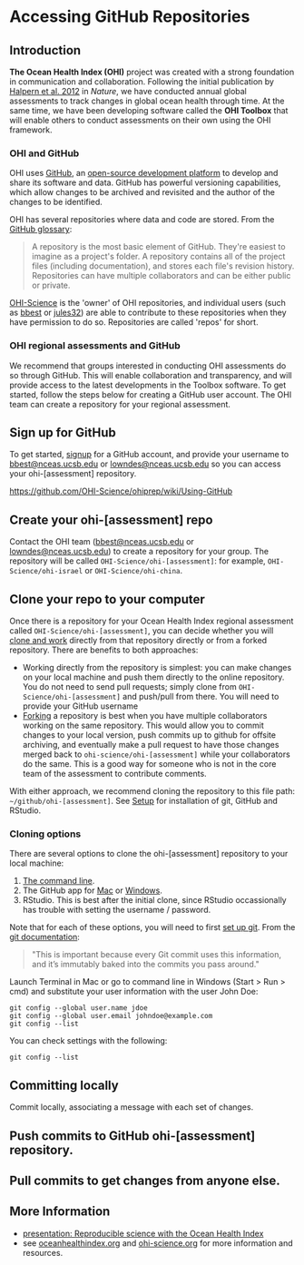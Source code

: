 # Accessing GitHub Repositories

## Introduction
**The Ocean Health Index (OHI)** project was created with a strong foundation in communication and collaboration. Following the initial publication by [Halpern et al. 2012](http://www.nature.com/nature/journal/v488/n7413/abs/nature11397.html) in *Nature*, we have conducted annual global assessments to track changes in global ocean health through time. At the same time, we have been developing software called the **OHI Toolbox** that will enable others to conduct assessments on their own using the OHI framework. 


### OHI and GitHub 
OHI uses [GitHub](http://github.com), an [open-source development platform](http://en.wikipedia.org/wiki/GitHub) to develop and share its software and data. GitHub has powerful versioning capabilities, which allow changes to be archived and revisited and the author of the changes to be identified.  
  
OHI has several repositories where data and code are stored. From the [GitHub glossary](https://help.github.com/articles/github-glossary#repository): 

> A repository is the most basic element of GitHub. They're easiest to imagine as a project's folder. A repository contains all of the project files (including documentation), and stores each file's revision history. Repositories can have multiple collaborators and can be either public or private.

[OHI-Science](https://github.com/OHI-Science) is the 'owner' of OHI repositories, and individual users (such as [bbest](https://github.com/bbest) or [jules32](https://github.com/jules32)) are able to contribute to these repositories when they have permission to do so. Repositories are called 'repos' for short.  
  

### OHI regional assessments and GitHub
We recommend that groups interested in conducting OHI assessments do so through GitHub. This will enable collaboration and transparency, and will provide access to the latest developments in the Toolbox software. To get started, follow the steps below for creating a GitHub user account. The OHI team can create a repository for your regional assessment.


## Sign up for GitHub
To get started, [signup](http://github.com) for a GitHub account, and provide your username to bbest@nceas.ucsb.edu or lowndes@nceas.ucsb.edu so you can access your ohi-[assessment] repository.

https://github.com/OHI-Science/ohiprep/wiki/Using-GitHub


## Create your ohi-[assessment] repo
Contact the OHI team (bbest@nceas.ucsb.edu or lowndes@nceas.ucsb.edu) to create a repository for your group. The repository will be called `OHI-Science/ohi-[assessment]`: for example, `OHI-Science/ohi-israel` or `OHI-Science/ohi-china`.

## Clone your repo to your computer

Once there is a repository for your Ocean Health Index regional assessment called `OHI-Science/ohi-[assessment]`, you can decide whether you will [clone and work](https://github.com/OHI-Science/ohiprep/wiki/Setup#github_fork) directly from that repository directly or from a forked repository. There are benefits to both approaches:

* Working directly from the repository is simplest: you can make changes on your local machine and push them directly to the online repository. You do not need to send pull requests; simply clone from `OHI-Science/ohi-[assessment]` and push/pull from there. You will need to provide your GitHub username 
* [Forking](https://help.github.com/articles/fork-a-repo) a repository is best when you have multiple collaborators working on the same repository. This would allow you to commit changes to your local version, push commits up to github for offsite archiving, and eventually make a pull request to have those changes merged back to `ohi-science/ohi-[assessment]` while your collaborators do the same. This is a good way for someone who is not in the core team of the assessment to contribute comments.

With either approach, we recommend cloning the repository to this file path: `~/github/ohi-[assessment]`. See [Setup](https://github.com/OHI-Science/ohiprep/wiki/Setup) for installation of git, GitHub and RStudio. 

### Cloning options
There are several options to clone the ohi-[assessment] repository to your local machine:

1. [The command line](https://help.github.com/articles/fork-a-repo#keep-your-fork-synced).
2. The GitHub app for [Mac](https://mac.github.com/) or [Windows](https://windows.github.com/).
3. RStudio. This is best after the initial clone, since RStudio occassionally has trouble with setting the username / password.

Note that for each of these options, you will need to first [set up git](https://help.github.com/articles/fork-a-repo#step-1-set-up-git). From the [git documentation](http://git-scm.com/book/en/Getting-Started-First-Time-Git-Setup#Your-Identity): 

> "This is important because every Git commit uses this information, and it’s immutably baked into the commits you pass around." 

Launch Terminal in Mac or go to command line in Windows (Start > Run > cmd) and substitute your user information with the user John Doe:

```{bash}
git config --global user.name jdoe
git config --global user.email johndoe@example.com
git config --list
```

You can check settings with the following:

```{bash}
git config --list
```


## Committing locally
Commit locally, associating a message with each set of changes.

## Push commits to GitHub ohi-[assessment] repository.

## Pull commits to get changes from anyone else.


## More Information

* [presentation: Reproducible science with the Ocean Health Index](http://bbest.github.io/talks/2014-06_OHI-repro-sci/#1)
* see [oceanhealthindex.org](www.oceanhealthindex.org) and [ohi-science.org](ohi-science.org) for more information and resources.  

